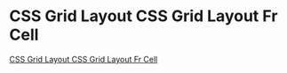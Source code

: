 # CSS Grid Layout CSS Grid Layout Fr Cell
[CSS Grid Layout CSS Grid Layout Fr Cell](https://aiwithcloud.com/2022/09/19/css_grid_layout_css_grid_layout_fr_cell/)